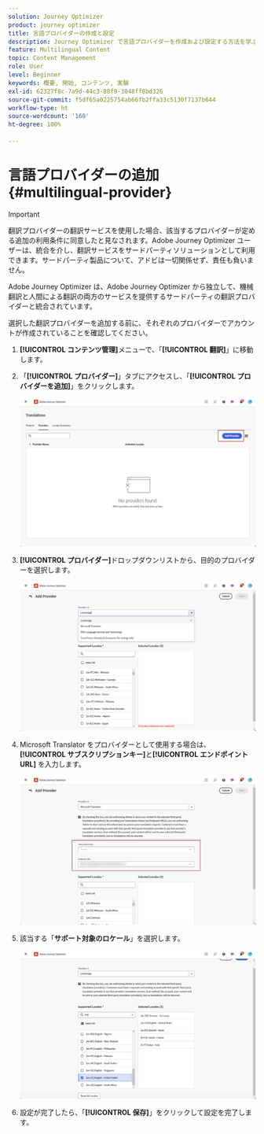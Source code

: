 ```yaml
---
solution: Journey Optimizer
product: journey optimizer
title: 言語プロバイダーの作成と設定
description: Journey Optimizer で言語プロバイダーを作成および設定する方法を学ぶ
feature: Multilingual Content
topic: Content Management
role: User
level: Beginner
keywords: 概要, 開始, コンテンツ, 実験
exl-id: 62327f8c-7a9d-44c3-88f9-3048ff8bd326
source-git-commit: f5df65a0225754ab66fb2ffa33c5130f7137b644
workflow-type: ht
source-wordcount: '160'
ht-degree: 100%

---
```


# 言語プロバイダーの追加 {#multilingual-provider}

>[!IMPORTANT]
>
> 翻訳プロバイダーの翻訳サービスを使用した場合、該当するプロバイダーが定める追加の利用条件に同意したと見なされます。Adobe Journey Optimizer ユーザーは、統合を介し、翻訳サービスをサードパーティソリューションとして利用できます。サードパーティ製品について、アドビは一切関係せず、責任も負いません。

Adobe Journey Optimizer は、Adobe Journey Optimizer から独立して、機械翻訳と人間による翻訳の両方のサービスを提供するサードパーティの翻訳プロバイダーと統合されています。

選択した翻訳プロバイダーを追加する前に、それぞれのプロバイダーでアカウントが作成されていることを確認してください。

1. **[!UICONTROL コンテンツ管理]**&#x200B;メニューで、「**[!UICONTROL 翻訳]**」に移動します。

1. 「**[!UICONTROL プロバイダー]**」タブにアクセスし、「**[!UICONTROL プロバイダーを追加]**」をクリックします。

   ![](assets/provider_1.png)

1. **[!UICONTROL プロバイダー]**&#x200B;ドロップダウンリストから、目的のプロバイダーを選択します。

   ![](assets/provider_2.png)

1. Microsoft Translator をプロバイダーとして使用する場合は、**[!UICONTROL サブスクリプションキー]**&#x200B;と&#x200B;**[!UICONTROL エンドポイント URL]** を入力します。

   ![](assets/provider_3.png)

1. 該当する「**サポート対象のロケール**」を選択します。

   ![](assets/provider_4.png)

1. 設定が完了したら、「**[!UICONTROL 保存]**」をクリックして設定を完了します。
